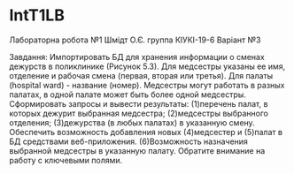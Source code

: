 # IntT1LB
Лабораторна робота №1
Шмідт О.Є. группа КІУКІ-19-6
Варіант №3

Завдання: Импортировать БД для хранения информации о сменах дежурств в поликлинике (Рисунок 5.3).
Для медсестры указаны ее имя, отделение и рабочая смена (первая, вторая или третья). Для палаты (hospital ward) - название (номер). 
Медсестры могут работать в разных палатах, в одной палате может быть более одной медсестры.
Сформировать запросы и вывести результаты:
(1)перечень палат, в которых дежурит выбранная медсестра;
(2)медсестры выбранного отделения;
(3)дежурства (в любых палатах) в указанную смену.
Обеспечить возможность добавления новых (4)медсестер и (5)палат в БД средствами веб-приложения. 
(6)Возможность назначения выбранной медсестры в указанную палату. 
Обратите внимание на работу с ключевыми полями.